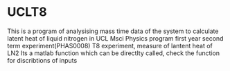 # UCLT8

This is a program of analysising mass time data of the system to calculate latent heat of liquid nitrogen in UCL Msci Physics program first year second term experiment(PHAS0008) T8 experiment, measure of lantent heat of LN2
Its a matlab function which can be directlty called, check the function for discribtions of inputs
